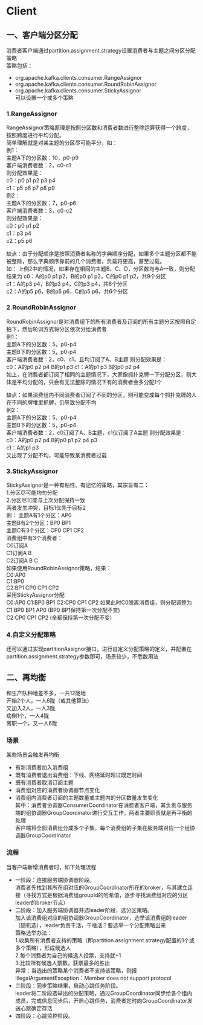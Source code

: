 # Client
## 一、客户端分区分配
消费者客户端通过partition.assignment.strategy设置消费者与主题之间分区分配策略   
策略包括：   
- org.apache.kafka.clients.consumer.RangeAssignor
- org.apache.kafka.clients.consumer.RoundRobinAssignor
- org.apache.kafka.clients.consumer.StickyAssignor   
可以设置一个或多个策略
### 1.RangeAssignor
RangeAssignor策略原理是按照分区数和消费者数进行整除运算获得一个跨度，按照跨度进行平均分配。   
简单理解就是对某主题的分区尽可能平分，如：   
例1：   
主题A下的分区数：10，p0-p9   
客户端消费者数：2，c0-c1   
则分配效果是：   
c0：p0 p1 p2 p3 p4   
c1：p5 p6 p7 p8 p9   
例2：   
主题A下的分区数：7，p0-p6     
客户端消费者数：3，c0-c2    
则分配效果是：   
c0：p0 p1 p2   
c1：p3 p4    
c2：p5 p6 

缺点：由于分配顺序是按照消费者名称的字典顺序分配，如果多个主题分区都不能被整除，那么字典顺序靠前的几个消费者，负载将更高，甚至过载。   
如：
上例2中的情况，如果存在相同的主题B、C、D，分区数均与A一致，则分配结果为
c0：A的p0 p1 p2，B的p0 p1 p2，C的p0 p1 p2，共9个分区      
c1：A的p3 p4，B的p3 p4，C的p3 p4，共6个分区  
c2：A的p5 p6，B的p5 p6，C的p5 p6，共6个分区  

### 2.RoundRobinAssignor
RoundRobinAssignor是对消费组下的所有消费者及订阅的所有主题分区按照自定拍下，然后轮训方式将分区依次分给消费者   
例1：   
主题A下的分区数：5，p0-p4     
主题B下的分区数：5，p0-p4     
客户端消费者数：2，c0、c1，且均订阅了A、B主题 
则分配效果是：   
c0：A的p0 p2 p4 B的p1 p3
c1：A的p1 p3    B的p0 p2 p4   
如上，在消费者都订阅了相同的主题情况下，大家像抓扑克牌一下分配分区，则大体是平均分配的，只会有无法整除的情况下有的消费者会多分配1个   

缺点：如果消费组内不同消费者订阅了不同的分区，则可能变成每个抓扑克牌的人在不同的牌堆里抓牌，仍导致分配不均   
例2：   
主题A下的分区数：5，p0-p4     
主题B下的分区数：5，p0-p4     
客户端消费者数：2，c0订阅了A、B主题，c1仅订阅了A主题
则分配效果是：   
c0：A的p0 p2 p4 B的p0 p1 p2 p4 p3   
c1：A的p1 p3  
又出现了分配不均，可能导致某消费者过载
### 3.StickyAssignor
StickyAssignor是一种有粘性、有记忆的策略，其宗旨有二：   
1.分区尽可能均匀分配   
2.分区尽可能与上次分配保持一致   
两者发生冲突，目标1优先于目标2   
例：
主题A有1个分区：AP0   
主题B有2个分区：BP0 BP1   
主题C有3个分区：CP0 CP1 CP2   
消费组中有3个消费者：      
C0订阅A   
C1订阅A B   
C2订阅A B C   
如果使用RoundRobinAssignor策略，结果：   
C0:AP0   
C1:BP0   
C2:BP1 CP0 CP1 CP2   
采用StickyAssignor分配   
C0:AP0
C1:BP0 BP1
C2:CP0 CP1 CP2
如果此时C0脱离消费组，则分配调整为   
C1:BP0 BP1 AP0 (BP0 BP1保持第一次分配不变)   
C2:CP0 CP1 CP2 (全都保持第一次分配不变)   
### 4.自定义分配策略
还可以通过实现partitionAssignor接口，进行自定义分配策略的定义，并配置在partition.assignment.strategy参数即可，场景较少，不悉数用法

## 二、再均衡
和生产队种地差不多，一共12陇地   
开始2个人，一人6陇（或其他算法）      
又加入2人，一人3陇   
病倒1个，一人4陇   
离职一个，又一人6陇   
### 场景
某些场景会触发再均衡   
- 有新消费者加入消费组
- 既有消费者退出消费组：下线、网络延时超过既定时间
- 既有消费者取消订阅主题
- 消费组对应的消费者协调器节点变化
- 消费组内消费者订阅的主题数量或主题内的分区数量发生变化     
其中：消费者协调器ConsumerCoordinator在消费者客户端，其负责与服务端的组协调器GroupCoordinator进行交互工作，两者主要职责就是再平衡的处理   
客户端将全部消费组分成多个子集，每个消费组的子集在服务端对应一个组协调器GroupCoordinator
### 流程
当客户端新增消费者时，如下处理流程
- 一阶段：连接服务端协调器阶段。   
消费者先找到其所在组对应的GroupCoordinator所在的broker，与其建立连接（寻找方式是根据消费组groupId的哈希值，逐步寻找消费组对应的分区leader的broker节点）
- 二阶段：加入服务端协调器并选leader阶段，选分区策略。   
加入该消费组对应的组协调器GroupCoordinator，选举该消费组的leader（随机选），leader负责干活，干啥活？要选举一个分配策略出来   
策略选举办法：   
1.收集所有消费者支持的策略（即partition.assignment.strategy配置的1个或多个策略），形成候选人   
2.每个消费者为自己的候选人投票，支持就+1   
3.比较所有候选人票数，获票最多的胜出   
异常：当选出的策略某个消费者不支持该策略，则报IllegalArgumentException：Member does not support protocol
- 三阶段：同步策略结果，启动心跳任务阶段。   
leader将二阶段选举出的分配策略，通过GroupCoordinator同步给各个组内成员，完成信息同步后，开启心跳任务，消费者定时向GroupCoordinator发送心跳确定存活
- 四阶段：心跳监控阶段。   
